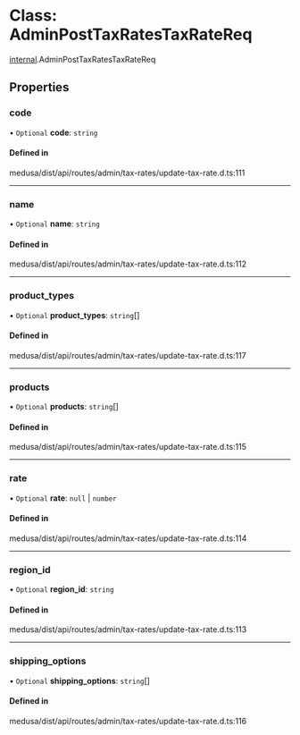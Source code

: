 # Class: AdminPostTaxRatesTaxRateReq

[internal](../modules/internal-27.md).AdminPostTaxRatesTaxRateReq

## Properties

### code

• `Optional` **code**: `string`

#### Defined in

medusa/dist/api/routes/admin/tax-rates/update-tax-rate.d.ts:111

___

### name

• `Optional` **name**: `string`

#### Defined in

medusa/dist/api/routes/admin/tax-rates/update-tax-rate.d.ts:112

___

### product\_types

• `Optional` **product\_types**: `string`[]

#### Defined in

medusa/dist/api/routes/admin/tax-rates/update-tax-rate.d.ts:117

___

### products

• `Optional` **products**: `string`[]

#### Defined in

medusa/dist/api/routes/admin/tax-rates/update-tax-rate.d.ts:115

___

### rate

• `Optional` **rate**: ``null`` \| `number`

#### Defined in

medusa/dist/api/routes/admin/tax-rates/update-tax-rate.d.ts:114

___

### region\_id

• `Optional` **region\_id**: `string`

#### Defined in

medusa/dist/api/routes/admin/tax-rates/update-tax-rate.d.ts:113

___

### shipping\_options

• `Optional` **shipping\_options**: `string`[]

#### Defined in

medusa/dist/api/routes/admin/tax-rates/update-tax-rate.d.ts:116
